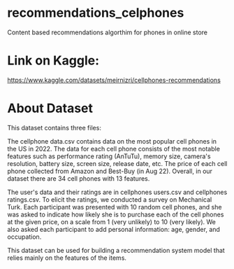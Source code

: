 # recommendations_celphones
Content based recommendations algorthim for phones in online store

# Link on Kaggle:

https://www.kaggle.com/datasets/meirnizri/cellphones-recommendations

# About Dataset
This dataset contains three files:

The cellphone data.csv contains data on the most popular cell phones in the US in 2022. The data for each cell phone consists of the most notable features such as performance rating (AnTuTu), memory size, camera's resolution, battery size, screen size, release date, etc. The price of each cell phone collected from Amazon and Best-Buy (in Aug 22). Overall, in our dataset there are 34 cell phones with 13 features.

The user's data and their ratings are in cellphones users.csv and cellphones ratings.csv. To elicit the ratings, we conducted a survey on Mechanical Turk. Each participant was presented with 10 random cell phones, and she was asked to indicate how likely she is to purchase each of the cell phones at the given price, on a scale from 1 (very unlikely) to 10 (very likely). We also asked each participant to add personal information: age, gender, and occupation.

This dataset can be used for building a recommendation system model that relies mainly on the features of the items.
